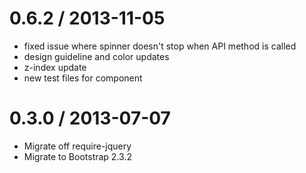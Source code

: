 0.6.2 / 2013-11-05
==================
* fixed issue where spinner doesn't stop when API method is called
* design guideline and color updates
* z-index update
* new test files for component

0.3.0 / 2013-07-07
==================
* Migrate off require-jquery
* Migrate to Bootstrap 2.3.2
